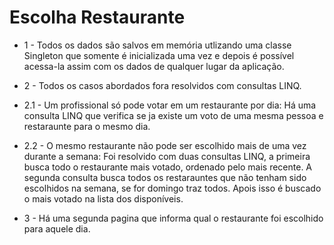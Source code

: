 # Escolha Restaurante

- 1 - Todos os dados são salvos em memória utlizando uma classe Singleton que somente é inicializada uma vez e depois é possível acessa-la   assim com os dados de qualquer lugar da aplicação.


- 2 - Todos os casos abordados fora resolvidos com consultas LINQ.

- 2.1 - Um profissional só pode votar em um restaurante por dia: Há uma consulta LINQ que verifica se ja existe um voto de uma mesma pessoa e restaraunte para o mesmo dia.
 
- 2.2 - O mesmo restaurante não pode ser escolhido mais de uma vez durante a semana: Foi resolvido com duas consultas LINQ, a primeira  busca todo o restaurante mais votado, ordenado pelo mais recente. A segunda consulta busca todos os restarauntes que não tenham sido escolhidos na semana, se for domingo traz todos. Apois isso é buscado o mais votado na lista dos disponíveis.


- 3 -  Há uma segunda pagina que informa qual o restaurante foi escolhido para aquele dia.
